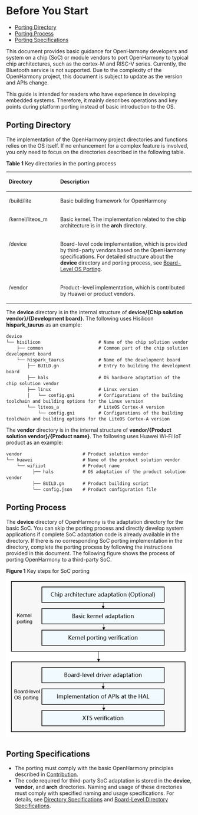 # Before You Start<a name="EN-US_TOPIC_0000001064030766"></a>

-   [Porting Directory](#section284217487490)
-   [Porting Process](#section639315306506)
-   [Porting Specifications](#section187870185219)

This document provides basic guidance for OpenHarmony developers and system on a chip \(SoC\) or module vendors to port OpenHarmony to typical chip architectures, such as the cortex-M and RISC-V series. Currently, the Bluetooth service is not supported. Due to the complexity of the OpenHarmony project, this document is subject to update as the version and APIs change.

This guide is intended for readers who have experience in developing embedded systems. Therefore, it mainly describes operations and key points during platform porting instead of basic introduction to the OS.

## Porting Directory<a name="section284217487490"></a>

The implementation of the OpenHarmony project directories and functions relies on the OS itself. If no enhancement for a complex feature is involved, you only need to focus on the directories described in the following table.

**Table  1**  Key directories in the porting process

<a name="table97326295179"></a>
<table><thead align="left"><tr id="row207334298172"><th class="cellrowborder" valign="top" width="27.71%" id="mcps1.2.3.1.1"><p id="p3733192991710"><a name="p3733192991710"></a><a name="p3733192991710"></a>Directory</p>
</th>
<th class="cellrowborder" valign="top" width="72.28999999999999%" id="mcps1.2.3.1.2"><p id="p37331329101713"><a name="p37331329101713"></a><a name="p37331329101713"></a>Description</p>
</th>
</tr>
</thead>
<tbody><tr id="row17331029181714"><td class="cellrowborder" valign="top" width="27.71%" headers="mcps1.2.3.1.1 "><p id="p873314296175"><a name="p873314296175"></a><a name="p873314296175"></a>/build/lite</p>
</td>
<td class="cellrowborder" valign="top" width="72.28999999999999%" headers="mcps1.2.3.1.2 "><p id="p1573342917172"><a name="p1573342917172"></a><a name="p1573342917172"></a>Basic building framework for <span id="text8913173395513"><a name="text8913173395513"></a><a name="text8913173395513"></a>OpenHarmony</span></p>
</td>
</tr>
<tr id="row427301117194"><td class="cellrowborder" valign="top" width="27.71%" headers="mcps1.2.3.1.1 "><p id="p11274411181915"><a name="p11274411181915"></a><a name="p11274411181915"></a>/kernel/liteos_m</p>
</td>
<td class="cellrowborder" valign="top" width="72.28999999999999%" headers="mcps1.2.3.1.2 "><p id="p92741311181915"><a name="p92741311181915"></a><a name="p92741311181915"></a>Basic kernel. The implementation related to the chip architecture is in the <strong id="b155382041192418"><a name="b155382041192418"></a><a name="b155382041192418"></a>arch</strong> directory.</p>
</td>
</tr>
<tr id="row44321715131917"><td class="cellrowborder" valign="top" width="27.71%" headers="mcps1.2.3.1.1 "><p id="p20432181501911"><a name="p20432181501911"></a><a name="p20432181501911"></a>/device</p>
</td>
<td class="cellrowborder" valign="top" width="72.28999999999999%" headers="mcps1.2.3.1.2 "><p id="p64331415171913"><a name="p64331415171913"></a><a name="p64331415171913"></a>Board-level code implementation, which is provided by third-party vendors based on the <span id="text117091750175520"><a name="text117091750175520"></a><a name="text117091750175520"></a>OpenHarmony</span> specifications. For detailed structure about the <strong id="b118614195115"><a name="b118614195115"></a><a name="b118614195115"></a>device</strong> directory and porting process, see <a href="overview-1.md">Board-Level OS Porting</a>.</p>
</td>
</tr>
<tr id="row19497111381917"><td class="cellrowborder" valign="top" width="27.71%" headers="mcps1.2.3.1.1 "><p id="p12498181381916"><a name="p12498181381916"></a><a name="p12498181381916"></a>/vendor</p>
</td>
<td class="cellrowborder" valign="top" width="72.28999999999999%" headers="mcps1.2.3.1.2 "><p id="p1849841341920"><a name="p1849841341920"></a><a name="p1849841341920"></a>Product-level implementation, which is contributed by Huawei or product vendors.</p>
</td>
</tr>
</tbody>
</table>

The  **device**  directory is in the internal structure of  **device/\{Chip solution vendor\}/\{Development board\}**. The following uses Hisilicon  **hispark\_taurus**  as an example:

```
device
└── hisilicon                      # Name of the chip solution vendor
    ├── common                     # Common part of the chip solution development board
    └── hispark_taurus             # Name of the development board
        ├── BUILD.gn               # Entry to building the development board
        ├── hals                   # OS hardware adaptation of the chip solution vendor
        ├── linux                  # Linux version
        │   └── config.gni         # Configurations of the building toolchain and building options for the Linux version
        └── liteos_a               # LiteOS Cortex-A version
            └── config.gni         # Configurations of the building toolchain and building options for the LiteOS Cortex-A version
```

The  **vendor**  directory is in the internal structure of  **vendor/\{Product solution vendor\}/\{Product name\}**. The following uses Huawei Wi-Fi IoT product as an example:

```
vendor                       # Product solution vendor
└── huawei                   # Name of the product solution vendor
    └── wifiiot              # Product name
          ├── hals           # OS adaptation of the product solution vendor
          ├── BUILD.gn       # Product building script
          └── config.json    # Product configuration file
```

## Porting Process<a name="section639315306506"></a>

The  **device**  directory of OpenHarmony is the adaptation directory for the basic SoC. You can skip the porting process and directly develop system applications if complete SoC adaptation code is already available in the directory. If there is no corresponding SoC porting implementation in the directory, complete the porting process by following the instructions provided in this document. The following figure shows the process of porting OpenHarmony to a third-party SoC.

**Figure  1**  Key steps for SoC porting<a name="fig24801925498"></a>  
![](figures/key-steps-for-soc-porting.png "key-steps-for-soc-porting")

## Porting Specifications<a name="section187870185219"></a>

-   The porting must comply with the basic OpenHarmony principles described in  [Contribution](https://gitee.com/openharmony/docs/blob/master/en/contribute/contribution.md).
-   The code required for third-party SoC adaptation is stored in the  **device**,  **vendor**, and  **arch**  directories. Naming and usage of these directories must comply with specified naming and usage specifications. For details, see  [Directory Specifications](overview-0.md)  and  [Board-Level Directory Specifications](overview-1.md#section6204129143013).

